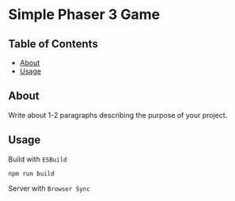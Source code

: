 # Simple Phaser 3 Game

## Table of Contents

-   [About](#about)
-   [Usage](#usage)

## About <a name = "about"></a>

Write about 1-2 paragraphs describing the purpose of your project.

## Usage <a name = "usage"></a>

Build with `ESBuild`

```
npm run build
```

Server with `Browser Sync`

```

```
